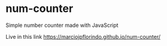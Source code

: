 # num-counter
Simple number counter made with JavaScript

Live in this link https://marciojpflorindo.github.io/num-counter/
